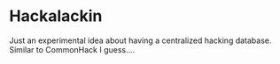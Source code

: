 # Hackalackin

Just an experimental idea about having a centralized hacking database. Similar to CommonHack I guess....